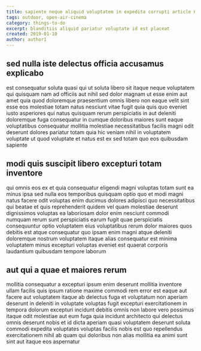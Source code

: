```yaml
---
title: sapiente neque aliquid voluptatem in expedita corrupti article 6801
tags: outdoor, open-air-cinema
category: things-to-do
excerpt: blanditiis aliquid pariatur voluptate id est placeat
created: 2019-01-10
author: author1
---
```


## sed nulla iste delectus officia accusamus explicabo

est consequatur soluta quasi qui ut soluta libero sit itaque neque voluptatem qui quisquam nam ad officiis aut nihil sed dolor magnam ut esse enim aut amet quia quod doloremque praesentium omnis libero non eaque velit sint esse eos molestiae totam natus nesciunt vitae fugit quia quis quo eveniet iusto asperiores qui natus quisquam rerum perspiciatis in aut deleniti doloremque fuga consequatur in cumque doloribus maiores sunt eaque voluptatibus consequatur mollitia molestiae necessitatibus facilis magni odit deserunt dolores pariatur totam quia hic veniam nihil in voluptatem voluptate ut quod voluptate et natus est ex sed totam quo eos quibusdam sapiente

## modi quis suscipit libero excepturi totam inventore

qui omnis eos ex et quia consequatur eligendi magni voluptas totam sunt ea minus ipsa sed nulla eos temporibus quisquam optio quo et modi magni natus facere odit voluptas enim ducimus dolores adipisci quo necessitatibus qui beatae et quis reprehenderit quidem vel quam molestiae deserunt dignissimos voluptas ea laboriosam dolor enim nesciunt commodi numquam rerum sunt perspiciatis earum fugit quae perspiciatis consequuntur optio voluptatem eius voluptatibus rerum dolor maiores quos debitis est atque consequatur quo ipsam enim magni atque deleniti doloremque nostrum voluptatem itaque alias consequatur est minima voluptatem minus excepturi voluptas eveniet est quaerat corporis laudantium quibusdam tempore laborum

## aut qui a quae et maiores rerum

mollitia consequatur a excepturi ipsum enim deserunt mollitia inventore ullam facilis quis ipsum ratione maxime commodi rem error est eaque aut facere aut voluptatem itaque ab delectus fuga et voluptatum non aperiam deserunt in deleniti in voluptate voluptas fugit excepturi exercitationem in tempora dolorum excepturi incidunt debitis omnis non labore vero possimus itaque odit molestiae aut eum fuga quia incidunt architecto qui delectus omnis deserunt nobis et id dicta aperiam quasi voluptatem deserunt soluta commodi expedita voluptates voluptas facilis nobis est quo repellendus exercitationem nihil ab quam qui doloribus non alias mollitia ea animi sunt sint aut itaque eos aspernatur
